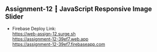## Assignment-12 ┇ JavaScript Responsive Image Slider

- Firebase Deploy Link: </br>
https://web-assign-12.surge.sh </br>
https://assignment-12-39ef7.web.app </br>
https://assignment-12-39ef7.firebaseapp.com
